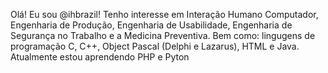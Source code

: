 Olá! Eu sou @ihbrazil!
Tenho interesse em Interação Humano Computador, Engenharia de Produção, Engenharia de Usabilidade, Engenharia de Segurança no Trabalho e a Medicina Preventiva.
Bem como: lingugens de programação C, C++, Object Pascal (Delphi e Lazarus), HTML e Java.
Atualmente estou aprendendo PHP e Pyton
